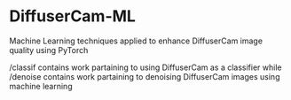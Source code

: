 # DiffuserCam-ML
Machine Learning techniques applied to enhance DiffuserCam image quality using PyTorch

/classif contains work partaining to using DiffuserCam as a classifier while /denoise contains work partaining to denoising DiffuserCam images using machine learning 
